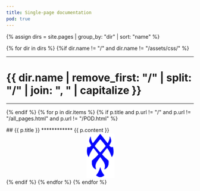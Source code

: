 ```yaml
---
title: Single-page documentation
pod: true
---
```


{% assign dirs = site.pages | group_by: "dir" | sort: "name" %} 

{% for dir in dirs %}
{%if dir.name != "/" and dir.name != "/assets/css/" %}
*****
# {{ dir.name | remove_first: "/" | split: "/" | join: ", " | capitalize }}
*****
{% endif %}
  {% for p in dir.items %}
    {% if p.title and p.url != "/" and p.url != "/all_pages.html" and p.url != "/POD.html" %}
<div id="PAGE-{{p.title | slugify }}"></div>
## {{ p.title }}
************
{{ p.content }}
<center><img src="/images/pod.svg" width=75 height=120></center>
    {% endif %}
  {% endfor %}
{% endfor %}

